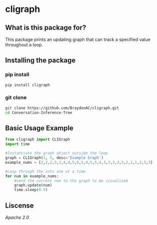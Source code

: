 # cligraph

## What is this package for?
This package prints an updating graph that can track a specified value throughout a loop.

## Installing the package
### pip install
```bash
pip install cligraph
```
### git clone
```bash
git clone https://github.com/BraydenAC/cligraph.git
cd Conversation-Inference-Tree
```
## Basic Usage Example
```python
from cligraph import CLIGraph
import time

#Instantiate the graph object outside the loop
graph = CLIGraph(1, 5, desc='Example Graph')
example_nums = [2,2,2,3,3,4,4,5,6,5,4,5,5,4,3,3,3,3,3,2,2,1,2,3,3]

#Loop through the ints one at a time
for num in example_nums:
    #send the current num to the graph to be visualized
    graph.update(num)
    time.sleep(0.5)
```

## Liscense
*Apache 2.0*
